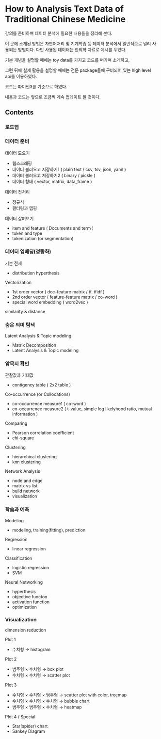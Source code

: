 # How to Analysis Text Data of Traditional Chinese Medicine

강의를 준비하며 데이터 분석에 필요한 내용들을 정리해 본다. 

이 곳에 소개된 방법은 자연어처리 및 기계학습 등 데이터 분석에서 일반적으로 널리 사용되는 방법이다. 다만 사용된 데이터는 한의학 자료로 예시를 두었다. 

기본 개념을 설명할 때에는 toy data를 가지고 코드를 써가며 소개하고, 

그런 뒤에 실제 활용을 설명할 때에는 전문 package들에 구비되어 있는 high level api를 이용하였다. 

코드는 파이썬3를 기준으로 하였다. 

내용과 코드는 앞으로 조금씩 계속 업데이트 될 것이다. 


## Contents


### 로드맵

### 데이터 준비

데이터 모으기

* 웹스크래핑
* 데이터 불러오고 저장하기1 ( plain text / csv, tsv, json, yaml )
* 데이터 불러오고 저장하기2 ( binary / pickle )
* 데이터 형태 ( vector, matrix, data_frame )

데이터 전처리

* 정규식
* 필터링과 맵핑

데이터 살펴보기

* item and feature ( Documents and term )
* token and type
* tokenization (or segmentation)


### 데이터 임베딩(정량화)

기본 전제

* distribution hyperthesis

Vectorization

* 1st order vector ( doc-feature matrix / tf, tfidf )
* 2nd order vector ( feature-feature matrix / co-word )
* special word embedding ( word2vec )

similarity & distance

### 숨은 의미 탐색

Latent Analysis & Topic modeling

* Matrix Decomposition 
* Latent Analysis & Topic modeling 

### 암묵지 확인

관찰값과 기대값

* contigency table ( 2x2 table )

Co-occurrence (or Collocations)

* co-occurrence measure1 ( co-word )
* co-occurrence measure2 ( t-value, simple log likelyhood ratio, mutual information )

Comparing

* Pearson correlation coefficient
* chi-square

Clustering

* hierarchical clustering
* knn clustering

Network Analysis

* node and edge
* matrix vs list
* build network
* visualization


### 학습과 예측

Modeling

* modeling, training(fitting), prediction

Regression

* linear regression

Classification

* logistic regression
* SVM

Neural Networking

* hyperthesis
* objective functon
* activation function
* optimization

### Visualization

dimension reduction

Plot 1

* 수치형 → histogram

Plot 2

* 범주형 × 수치형  →  box plot
* 수치형 × 수치형  →  scatter plot

Plot 3

* 수치형 × 수치형 × 범주형  →  scatter plot with color,  treemap
* 수치형 × 수치형 × 수치형  →  bubble chart 
* 범주형 × 범주형 × 수치형  →  heatmap

Plot 4 / Special

* Star(spider) chart
* Sankey Diagram


